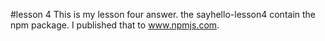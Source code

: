 #lesson 4
This is my lesson four answer.
the sayhello-lesson4 contain the npm package.
I published that to www.npmjs.com.
